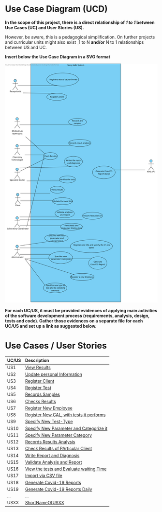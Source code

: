 # Use Case Diagram (UCD)

**In the scope of this project, there is a direct relationship of _1 to 1_ between Use Cases (UC) and User Stories (US).**

However, be aware, this is a pedagogical simplification. On further projects and curricular units might also exist _1 to N **and/or** N to 1 relationships between US and UC.

**Insert below the Use Case Diagram in a SVG format**

![DUC](Teste.svg)


**For each UC/US, it must be provided evidences of applying main activities of the software development process (requirements, analysis, design, tests and code). Gather those evidences on a separate file for each UC/US and set up a link as suggested below.**

# Use Cases / User Stories
| UC/US  | Description                                                               |                   
|:----|:------------------------------------------------------------------------|
| US1 | [View Results](US1/US1.md)   |
|US2|[Update personal Information](US2/US2.md)|*
| US3 | [Register Client](US3/US3.md)|*
| US4 | [Register Test](US4/US4.md) |*
| US5 | [Records Samples](US5/US5.md)|*
|US6|[Checks Results](US6/US6.md)|
|US7|[Register New Employee](US7/US7.md)|*
|US8|[Register New CAL, with tests it performs](US8/US8.md)|*
|US9|[Specify New Test-Type](US9/US9.md)|*
|US10|[Specify New Parameter and Categorize it](US10/US10.md)|*
|US11|[Specify New Parameter Category](US11/US11.md)|*
|US12|[Records Results Analysis](US12/US12.md)|*
|US13|[Check Results of PArticular Client](US13/US13.md)|
|US14|[Write Report and Diagnosis](US14/US14.md)|*
|US15|[Validate Analysis and Report](US15/US15.md)|*
|US16|[View the tests and Evaluate waiting Time](US16/US16.md)|
|US17|[Import via CSV file](US17/US17.md)|*
| US18 | [Generate Covid-19 Reports](US18/US18.md)|*
| US19 | [Generate Covid-19 Reports Daily](US19/US19.md)|*
| ... | ...|
| USXX | [ShortNameOfUSXX](USXX/USXX.md)|
